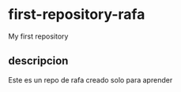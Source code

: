# first-repository-rafa
My first repository 

## descripcion
Este es un repo de rafa creado solo para aprender 
